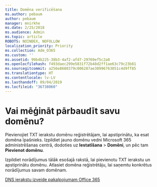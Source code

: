 ```yaml
---
title: Domēna verificēšana
ms.author: pebaum
author: pebaum
manager: mnirkhe
ms.date: 2/25/2018
ms.audience: Admin
ms.topic: article
ROBOTS: NOINDEX, NOFOLLOW
localization_priority: Priority
ms.collection: Adm_O365
ms.custom: ''
ms.assetid: 99b4b225-38b3-4af2-afd7-29769ef5c2a0
ms.openlocfilehash: f493daec299e5831f72b48d2ff1ae63c79c23b81
ms.sourcegitcommit: a256e8680379c006287ae30996763051c4d9ff85
ms.translationtype: HT
ms.contentlocale: lv-LV
ms.lasthandoff: 09/04/2019
ms.locfileid: "36738060"
---
```

# <a name="trying-to-verify-your-domain"></a>Vai mēģināt pārbaudīt savu domēnu?

Pievienojiet TXT ierakstu domēnu reģistrētājam, lai apstiprinātu, ka esat domēna īpašnieks. Izpildiet jauno domēnu vedni Microsoft 365 administrēšanas centrā, dodoties uz **Iestatīšana** \> **Domēni**, un pēc tam **Pievienot domēnu**. 
  
Izpildiet norādījumus tālāk esošajā rakstā, lai pievienotu TXT ierakstu un apstiprinātu domēnu. Atlasiet domēna reģistrētāju, lai saņemtu konkrētus norādījumus savam domēnam.
  
[DNS ierakstu izveide pakalpojumam Office 365](https://docs.microsoft.com/office365/admin/get-help-with-domains/create-dns-records-at-any-dns-hosting-provider)
  

